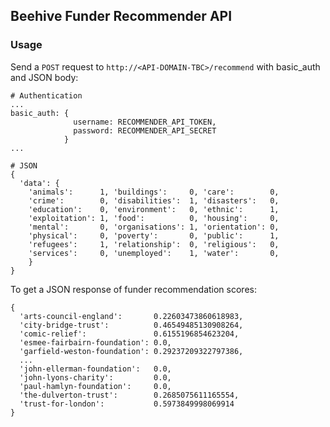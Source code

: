 ## Beehive Funder Recommender API

### Usage
Send a `POST` request to `http://<API-DOMAIN-TBC>/recommend` with basic_auth and JSON body:

```
# Authentication
...
basic_auth: {
              username: RECOMMENDER_API_TOKEN,
              password: RECOMMENDER_API_SECRET
            }
...

# JSON
{
  'data': {
    'animals':      1, 'buildings':     0, 'care':        0,
    'crime':        0, 'disabilities':  1, 'disasters':   0,
    'education':    0, 'environment':   0, 'ethnic':      1,
    'exploitation': 1, 'food':          0, 'housing':     0,
    'mental':       0, 'organisations': 1, 'orientation': 0,
    'physical':     0, 'poverty':       0, 'public':      1,
    'refugees':     1, 'relationship':  0, 'religious':   0,
    'services':     0, 'unemployed':    1, 'water':       0,
	}
}
```
To get a JSON response of funder recommendation scores:
```
{
  'arts-council-england':       0.22603473860618983,
  'city-bridge-trust':          0.46549485130908264,
  'comic-relief':               0.6155196854623204,
  'esmee-fairbairn-foundation': 0.0,
  'garfield-weston-foundation': 0.29237209322797386,
  ...
  'john-ellerman-foundation':   0.0,
  'john-lyons-charity':         0.0,
  'paul-hamlyn-foundation':     0.0,
  'the-dulverton-trust':        0.2685075611165554,
  'trust-for-london':           0.5973849998069914
}
```

